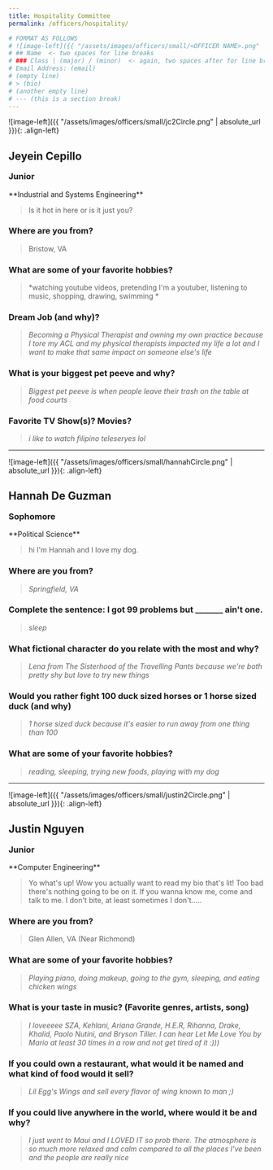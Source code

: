 ```yaml
---
title: Hospitality Committee
permalink: /officers/hospitality/

# FORMAT AS FOLLOWS
# ![image-left]({{ "/assets/images/officers/small/<OFFICER NAME>.png" | absolute_url }}){: .align-left}
# ## Name  <- two spaces for line breaks
# ### Class | (major) / (minor)  <- again, two spaces after for line breaks
# Email Address: (email)
# (empty line)
# > (bio)
# (another empty line)
# --- (this is a section break)
---
```


![image-left]({{ "/assets/images/officers/small/jc2Circle.png" | absolute_url }}){: .align-left}
## Jeyein Cepillo
<p style="margin-bottom: 0.45em; padding: 0"><a href="https://www.instagram.com/thatfunnyasianguy/" style="margin: 0; padding: 0"><i class="fa fa-2x fa-fw fa-instagram" style="color: #494e48"></i></a>
<a href="https://twitter.com/katquion" style="color: #494e48"><i class="fa fa-2x fa-fw fa-twitter"></i></a>
<a href="mailto:jeyeinc@vt.edu" style="margin: 0; padding: 0"><i class="fa fa-2x fa-fw fa-envelope" style="color: #494e48"></i></a></p>
<h3 style="margin-top: 0">Junior</h3>
**Industrial and Systems Engineering**   

> Is it hot in here or is it just you?

### **Where are you from?**
> Bristow, VA

### **What are some of your favorite hobbies?**

> *watching youtube videos, pretending I'm a youtuber, listening to music, shopping, drawing, swimming *

### **Dream Job (and why)?**

> *Becoming a Physical Therapist and owning my own practice because I tore my ACL and my physical therapists impacted my life a lot and I want to make that same impact on someone else's life*

### **What is your biggest pet peeve and why?**

> *Biggest pet peeve is when people leave their trash on the table at food courts*

### **Favorite TV Show(s)? Movies?**

> *i like to watch filipino teleseryes lol*

---

![image-left]({{ "/assets/images/officers/small/hannahCircle.png" | absolute_url }}){: .align-left}
## Hannah De Guzman
<p style="margin-bottom: 0.45em; padding: 0"><a href="https://twitter.com/katquion" style="color: #494e48"><i class="fa fa-2x fa-fw fa-twitter"></i></a>
<a href="https://www.instagram.com/haaannie/" style="margin: 0; padding: 0"><i class="fa fa-2x fa-fw fa-instagram" style="color: #494e48"></i></a>
<a href="mailto:hdeguzman3@vt.edu" style="margin: 0; padding: 0"><i class="fa fa-2x fa-fw fa-envelope" style="color: #494e48"></i></a></p>
<h3 style="margin-top: 0">Sophomore</h3>
**Political Science**  


> hi I'm Hannah and I love my dog.

### **Where are you from?**
> *Springfield, VA*

### **Complete the sentence: I got 99 problems but _______ ain't one.**

> *sleep*

### **What fictional character do you relate with the most and why?**

> *Lena from The Sisterhood of the Travelling Pants because we're both pretty shy but love to try new things*

### **Would you rather fight 100 duck sized horses or 1 horse sized duck (and why)**

> *1 horse sized duck because it's easier to run away from one thing than 100*

### **What are some of your favorite hobbies?**

> *reading, sleeping, trying new foods, playing with my dog*

---

![image-left]({{ "/assets/images/officers/small/justin2Circle.png" | absolute_url }}){: .align-left}
## Justin Nguyen
<p style="margin-bottom: 0.45em; padding: 0"><a href="https://www.instagram.com/nguyening14/" style="margin: 0; padding: 0"><i class="fa fa-2x fa-fw fa-instagram" style="color: #494e48"></i></a>
<a href="mailto:justnn14@vt.edu" style="margin: 0; padding: 0"><i class="fa fa-2x fa-fw fa-envelope" style="color: #494e48"></i></a></p>
<h3 style="margin-top: 0">Junior</h3>
**Computer Engineering**  

> Yo what's up! Wow you actually want to read my bio that's lit! Too bad there's nothing going to be on it. If you wanna know me, come and talk to me. I don't bite, at least sometimes I don't.....

### **Where are you from?**
> Glen Allen, VA (Near Richmond)

### **What are some of your favorite hobbies?**

> *Playing piano, doing makeup, going to the gym, sleeping, and eating chicken wings*

### **What is your taste in music? (Favorite genres, artists, song)**

> *I loveeeee SZA,  Kehlani, Ariana Grande, H.E.R, Rihanna, Drake, Khalid, Paolo Nutini, and Bryson Tiller. I can hear Let Me Love You by Mario at least 30 times in a row and not get tired of it :)))*

### **If you could own a restaurant, what would it be named and what kind of food would it sell?**

> *Lil Egg's Wings and sell every flavor of wing known to man ;)*

### **If you could live anywhere in the world, where would it be and why?**

> *I just went to Maui and I LOVED IT so prob there. The atmosphere is so much more relaxed and calm compared to all the places I've been and the people are really nice*
